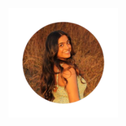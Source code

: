 <p align="center">
  <img src="profile.png" width="175" alt="Apuroopa Kavikondala">
</p>
<h1 align="center" style="margin-top: -10000px;">Apuroopa Kavikondala</h1>


<h4 align="center">
  <a href="mailto:apuroopakavikondala@gmail.com">Email</a> ·
  <a href="https://linkedin.com/in/apuroopakavikondala" target="_blank">LinkedIn</a> ·
  <a href="https://github.com/apuroopakavikondala" target="_blank">GitHub</a> ·
  <a href="https://apuroopakavikondala.substack.com/" target="_blank">Substack</a>
</h4>


I am a sophomore at Purdue University, studying Computer Science, Creative Writing, and Entrepreneurship. I am passionate about building software that intersects with AI, storytelling, and mental health advocacy.

#### Currently:
* Working as a **Software Engineering Intern** at Opus Inspection
* Helping students succeed as a **Student Success TA** for _CS180: Object-Oriented Programming_
* Serving as **Marketing Director** for _Purdue CAPS_, the university's official mental health resource

#### At Purdue:
* Hired as a **Teaching Assistant** for OOP in Purdue’s CS department before being promoted to the Student Success TA role
* Worked as a **Web App Developer**, for _Hack The Future_, Purdue's top CS club, where our team built an application for gambling recovery for Chicago nonprofit, ASafeHaven. Check out our team's demo here!

#### Before Purdue:
* Interned at **Alongside Care**, a mental health startup supporting high schoolers via 24/7 chatbot tools
* Published 5 books about mental health — a fiction trilogy and two personal nonfiction works
* Spoke at the **Bill & Melinda Gates Foundation** on youth mental health advocacy
